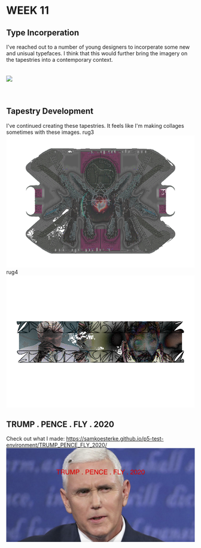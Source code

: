 # WEEK 11
## Type Incorperation
I've reached out to a number of young designers to incorperate some new and unisual typefaces. I think that this would further bring the imagery on the tapestries into a contemporary context. <br/> 
 <br/>
 <br/>
![](type_specimens3.jpg) <br/>
 <br/>
 <br/>
## Tapestry Development
I've continued creating these tapestries. It feels like I'm making collages sometimes with these images. 
rug3 <br/> 
![](rug3.png) <br/>
rug4 <br/> 
![](rug4.png) <br/>
## TRUMP . PENCE . FLY . 2020
Check out what I made: https://samkoesterke.github.io/p5-test-environment/TRUMP_PENCE_FLY_2020/
![](trumppencefly.png) <br/>
